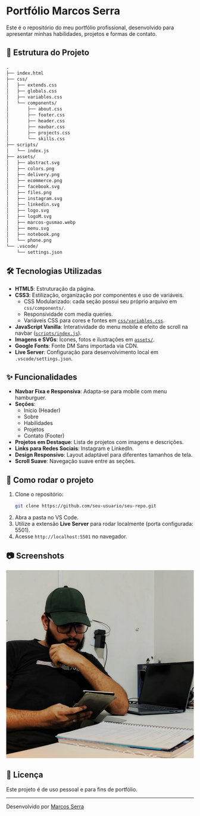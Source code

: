 # Portfólio Marcos Serra

Este é o repositório do meu portfólio profissional, desenvolvido para apresentar minhas habilidades, projetos e formas de contato.

## 📁 Estrutura do Projeto

```
.
├── index.html
├── css/
│   ├── extends.css
│   ├── globals.css
│   ├── variables.css
│   └── components/
│       ├── about.css
│       ├── footer.css
│       ├── header.css
│       ├── navbar.css
│       ├── projects.css
│       └── skills.css
├── scripts/
│   └── index.js
├── assets/
│   ├── abstract.svg
│   ├── colors.png
│   ├── delivery.png
│   ├── ecommerce.png
│   ├── facebook.svg
│   ├── files.png
│   ├── instagram.svg
│   ├── linkedin.svg
│   ├── logo.svg
│   ├── logoM.svg
│   ├── marcos-gusmao.webp
│   ├── menu.svg
│   ├── notebook.png
│   └── phone.png
└── .vscode/
    └── settings.json
```

## 🛠️ Tecnologias Utilizadas

- **HTML5**: Estruturação da página.
- **CSS3**: Estilização, organização por componentes e uso de variáveis.
  - CSS Modularizado: cada seção possui seu próprio arquivo em `css/components/`.
  - Responsividade com media queries.
  - Variáveis CSS para cores e fontes em [`css/variables.css`](css/variables.css).
- **JavaScript Vanilla**: Interatividade do menu mobile e efeito de scroll na navbar ([`scripts/index.js`](scripts/index.js)).
- **Imagens e SVGs**: Ícones, fotos e ilustrações em [`assets/`](assets/).
- **Google Fonts**: Fonte DM Sans importada via CDN.
- **Live Server**: Configuração para desenvolvimento local em `.vscode/settings.json`.

## ✨ Funcionalidades

- **Navbar Fixa e Responsiva**: Adapta-se para mobile com menu hamburguer.
- **Seções**:
  - Início (Header)
  - Sobre
  - Habilidades
  - Projetos
  - Contato (Footer)
- **Projetos em Destaque**: Lista de projetos com imagens e descrições.
- **Links para Redes Sociais**: Instagram e LinkedIn.
- **Design Responsivo**: Layout adaptável para diferentes tamanhos de tela.
- **Scroll Suave**: Navegação suave entre as seções.

## 🚀 Como rodar o projeto

1. Clone o repositório:
   ```sh
   git clone https://github.com/seu-usuario/seu-repo.git
   ```
2. Abra a pasta no VS Code.
3. Utilize a extensão **Live Server** para rodar localmente (porta configurada: 5501).
4. Acesse `http://localhost:5501` no navegador.

## 📷 Screenshots

![Screenshot do Portfólio](assets/marcos-gusmao.webp)

## 📄 Licença

Este projeto é de uso pessoal e para fins de portfólio.

---

Desenvolvido por [Marcos Serra](https://www.linkedin.com/in/marcosserra1/)